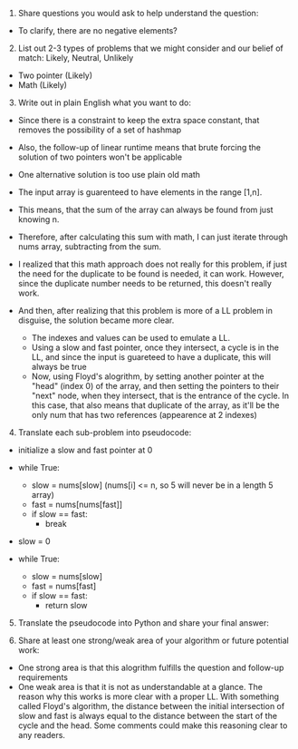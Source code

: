 1. Share questions you would ask to help understand the question:
- To clarify, there are no negative elements?

2. List out 2-3 types of problems that we might consider and our belief of match: Likely, Neutral, Unlikely
- Two pointer (Likely)
- Math (Likely)

3. Write out in plain English what you want to do: 
- Since there is a constraint to keep the extra space constant, that removes the possibility of a set of hashmap 
- Also, the follow-up of linear runtime means that brute forcing the solution of two pointers won't be applicable
- One alternative solution is too use plain old math
- The input array is guarenteed to have elements in the range [1,n]. 
- This means, that the sum of the array can always be found from just knowing n. 
- Therefore, after calculating this sum with math, I can just iterate through nums array, subtracting from the sum. 

- I realized that this math approach does not really for this problem, if just the need for the duplicate to be found is needed, it can work. However, since the duplicate number needs to be returned, this doesn't really work. 
- And then, after realizing that this problem is more of a LL problem in disguise, the solution became more clear. 
  - The indexes and values can be used to emulate a LL. 
  - Using a slow and fast pointer, once they intersect, a cycle is in the LL, and since the input is guareteed to have a duplicate, this will always be true
  - Now, using Floyd's alogrithm, by setting another pointer at the "head" (index 0) of the array, and then setting the pointers to their "next" node, when they intersect, that is the entrance of the cycle. In this case, that also means that duplicate of the array, as it'll be the only num that has two references (appearence at 2 indexes)

4. Translate each sub-problem into pseudocode:
- initialize a slow and fast pointer at 0
- while True:
  - slow = nums[slow] (nums[i] <= n, so 5 will never be in a length 5 array)
  - fast = nums[nums[fast]]
  - if slow == fast:
    - break

- slow = 0 
- while True:
  - slow = nums[slow]
  - fast = nums[fast]
  - if slow == fast:
    - return slow

5. Translate the pseudocode into Python and share your final answer:
  <!-- class Solution:
    def findDuplicate(self, nums: List[int]) -> int:
        slow, fast = 0, 0
        while True:
            slow = nums[slow]
            fast = nums[nums[fast]]
            if slow == fast:
                break
        
        slow = 0

        while True:
            slow = nums[slow]
            fast = nums[fast]
            if slow == fast:
                return slow  -->

6. Share at least one strong/weak area of your algorithm or future potential work:
- One strong area is that this alogrithm fulfills the question and follow-up requirements
- One weak area is that it is not as understandable at a glance. The reason why this works is more clear with a proper LL. With something called Floyd's algorithm, the distance between the initial intersection of slow and fast is always equal to the distance between the start of the cycle and the head. Some comments could make this reasoning clear to any readers. 